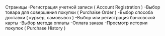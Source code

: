 Страницы
-Регистрация учетной записи ( Account Registration )
-Выбор товара для совершения покупки ( Purchaise Order )
-Выбор способа доставки ( курьер, самовывоз )
-Выбор или регистрация банковской карты
-Выбор метода оплаты
-Оплата заказа
-Просмотр истории покупок ( Purchase History )
 



